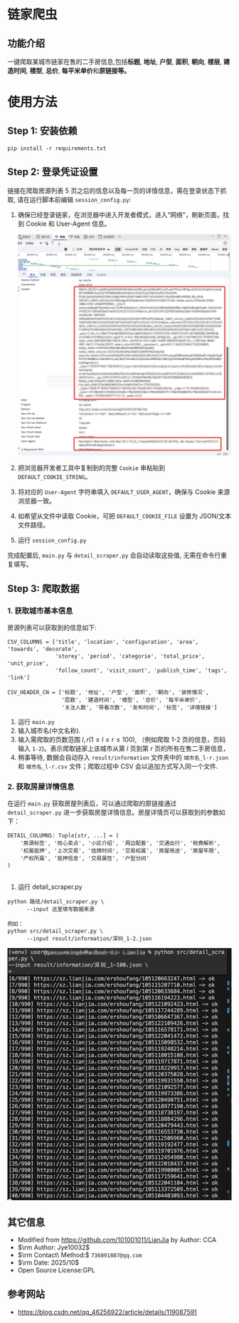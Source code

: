 # 链家爬虫

## 功能介绍

一键爬取某城市链家在售的二手房信息,包括**标题**, **地址**, **户型**, **面积**, **朝向**, **楼层**, **建造时间**, **楼型**, **总价**, **每平米单价**和**原链接等。**

# 使用方法

## Step 1:  安装依赖

```
pip install -r requirements.txt
```

## Step 2: 登录凭证设置

链接在爬取房源列表 5 页之后的信息以及每一页的详情信息，需在登录状态下抓取, 请在运行脚本前编辑 `session_config.py`:

1. 确保已经登录链家，在浏览器中进入开发者模式，进入“网络"，刷新页面，找到 Cookie 和 User-Agent 信息。

   ![1759302768392](image/README/1759302768392.png)
2. 把浏览器开发者工具中复制到的完整 `Cookie` 串粘贴到 `DEFAULT_COOKIE_STRING`。
3. 将对应的 `User-Agent` 字符串填入 `DEFAULT_USER_AGENT`，确保与 Cookie 来源浏览器一致。
4. 如希望从文件中读取 Cookie，可把 `DEFAULT_COOKIE_FILE` 设置为 JSON/文本文件路径。
5. 运行 `session_config.py`

完成配置后, `main.py` 与 `detail_scraper.py` 会自动读取这些值, 无需在命令行重复填写。

## Step 3: 爬取数据

### 1. 获取城市基本信息

房源列表可以获取到的信息如下:

```
CSV_COLUMNS = ['title', 'location', 'configuration', 'area', 'towards', 'decorate',
               'storey', 'period', 'categorie', 'total_price', 'unit_price',
               'follow_count', 'visit_count', 'publish_time', 'tags', 'link']

CSV_HEADER_CN = ['标题', '地址', '户型', '面积', '朝向', '装修情况',
                 '层数', '建造时间', '楼型', '总价', '每平米单价',
                 '关注人数', '带看次数', '发布时间', '标签', '详情链接']
```

1. 运行 `main.py`
2. 输入城市名(中文名称).
3. 输入需爬取的页数范围 $l, r(1 \leqslant l \leqslant r \leqslant 100)$, （例如爬取 1-2 页的信息，页码输入 `1-2`)。表示爬取链家上该城市从第 $l$ 页到第 $r$ 页的所有在售二手房信息，
4. 稍事等待, 数据会自动存入 `result/information` 文件夹中的 `城市名_l-r.json` 和 `城市名_l-r.csv` 文件；爬取过程中 CSV 会以追加方式写入同一个文件.

### 2. 获取房屋详情信息

在运行 `main.py` 获取房屋列表后，可以通过爬取的原链接通过 `detail_scraper.py` 进一步获取房屋详情信息。房屋详情页可以获取到的参数如下：

```
DETAIL_COLUMNS: Tuple[str, ...] = (
    '房源标签', '核心卖点', '小区介绍', '周边配套', '交通出行', '税费解析',
    '权属抵押', '上次交易', '挂牌时间', '交易权属', '房屋用途', '房屋年限',
    '产权所属', '抵押信息', '交易属性', '户型分间'
)


```

1. 运行 detail_scraper.py

```
python 路径/detail_scraper.py \
      --input 这里填写数据来源

例如：
python src/detail_scraper.py \
      --input result/information/深圳_1-2.json
```

![1759302307415](image/README/1759302307415.png)

## 其它信息

- Modified from https://github.com/101001011/LianJia by Author: CCA
- $\rm Author: Jye10032$
- $\rm Contact\ Method:$ `736891807@qq.com`
- $\rm Date: 2025/10$
- Open Source License:GPL

## 参考网站

- https://blog.csdn.net/qq_46256922/article/details/119087591
